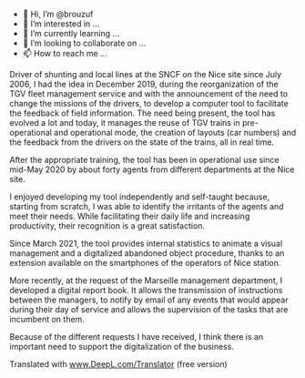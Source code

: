 - 👋 Hi, I’m @brouzuf
- 👀 I’m interested in ...
- 🌱 I’m currently learning ...
- 💞️ I’m looking to collaborate on ...
- 📫 How to reach me ...

Driver of shunting and local lines at the SNCF on the Nice site since July 2006, I had the idea in December 2019, during the reorganization of the TGV fleet management service and with the announcement of the need to change the missions of the drivers, to develop a computer tool to facilitate the feedback of field information.
The need being present, the tool has evolved a lot and today, it manages the reuse of TGV trains in pre-operational and operational mode, the creation of layouts (car numbers) and the feedback from the drivers on the state of the trains, all in real time.

After the appropriate training, the tool has been in operational use since mid-May 2020 by about forty agents from different departments at the Nice site.

I enjoyed developing my tool independently and self-taught because, starting from scratch, I was able to identify the irritants of the agents and meet their needs. 
While facilitating their daily life and increasing productivity, their recognition is a great satisfaction. 

Since March 2021, the tool provides internal statistics to animate a visual management and a digitalized abandoned object procedure, thanks to an extension available on the smartphones of the operators of Nice station.

More recently, at the request of the Marseille management department, I developed a digital report book. It allows the transmission of instructions between the managers, to notify by email of any events that would appear during their day of service and allows the supervision of the tasks that are incumbent on them.

Because of the different requests I have received, I think there is an important need to support the digitalization of the business.

Translated with www.DeepL.com/Translator (free version)
